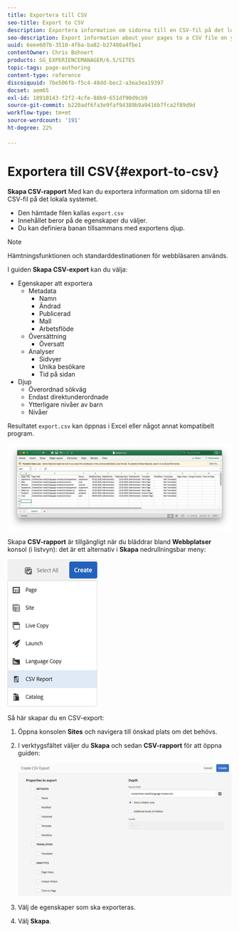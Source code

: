 ```yaml
---
title: Exportera till CSV
seo-title: Export to CSV
description: Exportera information om sidorna till en CSV-fil på det lokala systemet
seo-description: Export information about your pages to a CSV file on your local system
uuid: 6eee607b-3510-4f6a-ba82-b27480a4fbe1
contentOwner: Chris Bohnert
products: SG_EXPERIENCEMANAGER/6.5/SITES
topic-tags: page-authoring
content-type: reference
discoiquuid: 7be506fb-f5c4-48dd-bec2-a3ea3ea19397
docset: aem65
exl-id: 18910143-f2f2-4cfe-88b9-651df90d9cb9
source-git-commit: b220adf6fa3e9faf94389b9a9416b7fca2f89d9d
workflow-type: tm+mt
source-wordcount: '191'
ht-degree: 22%

---
```


# Exportera till CSV{#export-to-csv}

**Skapa CSV-rapport** Med kan du exportera information om sidorna till en CSV-fil på det lokala systemet.

* Den hämtade filen kallas `export.csv`
* Innehållet beror på de egenskaper du väljer.
* Du kan definiera banan tillsammans med exportens djup.

>[!NOTE]
>
>Hämtningsfunktionen och standarddestinationen för webbläsaren används.

I guiden **Skapa CSV-export** kan du välja:

* Egenskaper att exportera
   * Metadata
      * Namn
      * Ändrad
      * Publicerad
      * Mall
      * Arbetsflöde
   * Översättning
      * Översatt
   * Analyser
      * Sidvyer
      * Unika besökare
      * Tid på sidan
* Djup
   * Överordnad sökväg
   * Endast direktunderordnade
   * Ytterligare nivåer av barn
   * Nivåer

Resultatet `export.csv` kan öppnas i Excel eller något annat kompatibelt program.

![etc-01](assets/etc-01.png)

Skapa **CSV-rapport** är tillgängligt när du bläddrar bland **Webbplatser** konsol (i listvyn): det är ett alternativ i **Skapa** nedrullningsbar meny:

![etc-02](assets/etc-02.png)

Så här skapar du en CSV-export:

1. Öppna konsolen **Sites** och navigera till önskad plats om det behövs.
1. I verktygsfältet väljer du **Skapa** och sedan **CSV-rapport** för att öppna guiden:

   ![etc-03](assets/etc-03.png)

1. Välj de egenskaper som ska exporteras.
1. Välj **Skapa**.
